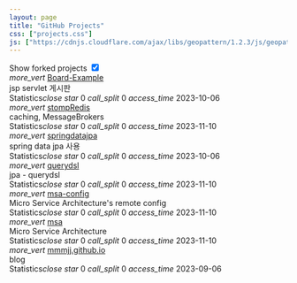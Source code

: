 ```yaml
---
layout: page 
title: "GitHub Projects"
css: ["projects.css"]
js: ["https://cdnjs.cloudflare.com/ajax/libs/geopattern/1.2.3/js/geopattern.min.js", "projects.js"]
---
```


<html>
<main style="padding-left:0px;">
<div class="row">

<div class="col s12 switch">
  <label>
    Show forked projects
    <input class="fork-switch" type="checkbox" checked="1" onchange="toggleForked()" />
    <span class="lever"></span>
  </label>
</div>

<div class="col s12 m6 l4">
  <div class="card hoverable">
    <div class="card-image waves-effect waves-block waves-light geopattern activator" data-pattern-id="Board-Example">
      <i class="material-icons waves-effect waves-block waves-light">more_vert</i>
      <a class="card-title center-align valign-wrapper" href="https://github.com/mmmjj/Board-Example" target="_blank">Board-Example</a>
    </div>
    <div class="card-content valign-wrapper center-align activator">
      <span class="activator grey-text text-darken-1">jsp servlet 게시판</span>
    </div>
    <div class="card-reveal">
      <div class="card-reveal-content">
        <span class="card-title grey-text text-darken-4">Statistics<i class="material-icons right">close</i></span>
        <span class="tooltipped" data-position="bottom" data-delay="30" data-tooltip="0 stars">
          <i class="material-icons">star</i>
          0
        </span>
        <span class="tooltipped" data-position="bottom" data-delay="30" data-tooltip="0 forks">
          <i class="material-icons">call_split</i>
          0
        </span>
        <span class="tooltipped" data-position="bottom" data-delay="30" data-tooltip="Last updated：2023-10-06 07:56:43 UTC">
          <i class="material-icons">access_time</i>
          <time datetime="2023-10-06 07:56:43 UTC" title="2023-10-06 07:56:43 UTC">2023-10-06</time>
        </span>
      </div>
    </div>
  </div>
</div>

<div class="col s12 m6 l4">
  <div class="card hoverable">
    <div class="card-image waves-effect waves-block waves-light geopattern activator" data-pattern-id="stompRedis">
      <i class="material-icons waves-effect waves-block waves-light">more_vert</i>
      <a class="card-title center-align valign-wrapper" href="https://github.com/mmmjj/stompRedis" target="_blank">stompRedis</a>
    </div>
    <div class="card-content valign-wrapper center-align activator">
      <span class="activator grey-text text-darken-1">caching, MessageBrokers</span>
    </div>
    <div class="card-reveal">
      <div class="card-reveal-content">
        <span class="card-title grey-text text-darken-4">Statistics<i class="material-icons right">close</i></span>
        <span class="tooltipped" data-position="bottom" data-delay="30" data-tooltip="0 stars">
          <i class="material-icons">star</i>
          0
        </span>
        <span class="tooltipped" data-position="bottom" data-delay="30" data-tooltip="0 forks">
          <i class="material-icons">call_split</i>
          0
        </span>
        <span class="tooltipped" data-position="bottom" data-delay="30" data-tooltip="Last updated：2023-11-10 02:16:43 UTC">
          <i class="material-icons">access_time</i>
          <time datetime="2023-11-10 02:16:43 UTC" title="2023-11-10 02:16:43 UTC">2023-11-10</time>
        </span>
      </div>
    </div>
  </div>
</div>

<div class="col s12 m6 l4">
  <div class="card hoverable">
    <div class="card-image waves-effect waves-block waves-light geopattern activator" data-pattern-id="springdatajpa">
      <i class="material-icons waves-effect waves-block waves-light">more_vert</i>
      <a class="card-title center-align valign-wrapper" href="https://github.com/mmmjj/springdatajpa" target="_blank">springdatajpa</a>
    </div>
    <div class="card-content valign-wrapper center-align activator">
      <span class="activator grey-text text-darken-1">spring data jpa 사용</span>
    </div>
    <div class="card-reveal">
      <div class="card-reveal-content">
        <span class="card-title grey-text text-darken-4">Statistics<i class="material-icons right">close</i></span>
        <span class="tooltipped" data-position="bottom" data-delay="30" data-tooltip="0 stars">
          <i class="material-icons">star</i>
          0
        </span>
        <span class="tooltipped" data-position="bottom" data-delay="30" data-tooltip="0 forks">
          <i class="material-icons">call_split</i>
          0
        </span>
        <span class="tooltipped" data-position="bottom" data-delay="30" data-tooltip="Last updated：2023-10-06 07:59:02 UTC">
          <i class="material-icons">access_time</i>
          <time datetime="2023-10-06 07:59:02 UTC" title="2023-10-06 07:59:02 UTC">2023-10-06</time>
        </span>
      </div>
    </div>
  </div>
</div>

<div class="col s12 m6 l4">
  <div class="card hoverable">
    <div class="card-image waves-effect waves-block waves-light geopattern activator" data-pattern-id="querydsl">
      <i class="material-icons waves-effect waves-block waves-light">more_vert</i>
      <a class="card-title center-align valign-wrapper" href="https://github.com/mmmjj/querydsl" target="_blank">querydsl</a>
    </div>
    <div class="card-content valign-wrapper center-align activator">
      <span class="activator grey-text text-darken-1">jpa - querydsl</span>
    </div>
    <div class="card-reveal">
      <div class="card-reveal-content">
        <span class="card-title grey-text text-darken-4">Statistics<i class="material-icons right">close</i></span>
        <span class="tooltipped" data-position="bottom" data-delay="30" data-tooltip="0 stars">
          <i class="material-icons">star</i>
          0
        </span>
        <span class="tooltipped" data-position="bottom" data-delay="30" data-tooltip="0 forks">
          <i class="material-icons">call_split</i>
          0
        </span>
        <span class="tooltipped" data-position="bottom" data-delay="30" data-tooltip="Last updated：2023-11-10 02:05:13 UTC">
          <i class="material-icons">access_time</i>
          <time datetime="2023-11-10 02:05:13 UTC" title="2023-11-10 02:05:13 UTC">2023-11-10</time>
        </span>
      </div>
    </div>
  </div>
</div>

<div class="col s12 m6 l4">
  <div class="card hoverable">
    <div class="card-image waves-effect waves-block waves-light geopattern activator" data-pattern-id="msa-config">
      <i class="material-icons waves-effect waves-block waves-light">more_vert</i>
      <a class="card-title center-align valign-wrapper" href="https://github.com/mmmjj/msa-config" target="_blank">msa-config</a>
    </div>
    <div class="card-content valign-wrapper center-align activator">
      <span class="activator grey-text text-darken-1">Micro Service Architecture's remote config</span>
    </div>
    <div class="card-reveal">
      <div class="card-reveal-content">
        <span class="card-title grey-text text-darken-4">Statistics<i class="material-icons right">close</i></span>
        <span class="tooltipped" data-position="bottom" data-delay="30" data-tooltip="0 stars">
          <i class="material-icons">star</i>
          0
        </span>
        <span class="tooltipped" data-position="bottom" data-delay="30" data-tooltip="0 forks">
          <i class="material-icons">call_split</i>
          0
        </span>
        <span class="tooltipped" data-position="bottom" data-delay="30" data-tooltip="Last updated：2023-11-10 02:07:27 UTC">
          <i class="material-icons">access_time</i>
          <time datetime="2023-11-10 02:07:27 UTC" title="2023-11-10 02:07:27 UTC">2023-11-10</time>
        </span>
      </div>
    </div>
  </div>
</div>

<div class="col s12 m6 l4">
  <div class="card hoverable">
    <div class="card-image waves-effect waves-block waves-light geopattern activator" data-pattern-id="msa">
      <i class="material-icons waves-effect waves-block waves-light">more_vert</i>
      <a class="card-title center-align valign-wrapper" href="https://github.com/mmmjj/msa" target="_blank">msa</a>
    </div>
    <div class="card-content valign-wrapper center-align activator">
      <span class="activator grey-text text-darken-1">Micro Service Architecture</span>
    </div>
    <div class="card-reveal">
      <div class="card-reveal-content">
        <span class="card-title grey-text text-darken-4">Statistics<i class="material-icons right">close</i></span>
        <span class="tooltipped" data-position="bottom" data-delay="30" data-tooltip="0 stars">
          <i class="material-icons">star</i>
          0
        </span>
        <span class="tooltipped" data-position="bottom" data-delay="30" data-tooltip="0 forks">
          <i class="material-icons">call_split</i>
          0
        </span>
        <span class="tooltipped" data-position="bottom" data-delay="30" data-tooltip="Last updated：2023-11-10 02:03:51 UTC">
          <i class="material-icons">access_time</i>
          <time datetime="2023-11-10 02:03:51 UTC" title="2023-11-10 02:03:51 UTC">2023-11-10</time>
        </span>
      </div>
    </div>
  </div>
</div>

<div class="col s12 m6 l4">
  <div class="card hoverable">
    <div class="card-image waves-effect waves-block waves-light geopattern activator" data-pattern-id="mmmjj.github.io">
      <i class="material-icons waves-effect waves-block waves-light">more_vert</i>
      <a class="card-title center-align valign-wrapper" href="https://github.com/mmmjj/mmmjj.github.io" target="_blank">mmmjj.github.io</a>
    </div>
    <div class="card-content valign-wrapper center-align activator">
      <span class="activator grey-text text-darken-1">blog</span>
    </div>
    <div class="card-reveal">
      <div class="card-reveal-content">
        <span class="card-title grey-text text-darken-4">Statistics<i class="material-icons right">close</i></span>
        <span class="tooltipped" data-position="bottom" data-delay="30" data-tooltip="0 stars">
          <i class="material-icons">star</i>
          0
        </span>
        <span class="tooltipped" data-position="bottom" data-delay="30" data-tooltip="0 forks">
          <i class="material-icons">call_split</i>
          0
        </span>
        <span class="tooltipped" data-position="bottom" data-delay="30" data-tooltip="Last updated：2023-09-06 08:08:19 UTC">
          <i class="material-icons">access_time</i>
          <time datetime="2023-09-06 08:08:19 UTC" title="2023-09-06 08:08:19 UTC">2023-09-06</time>
        </span>
      </div>
    </div>
  </div>
</div>


</div>
</main>

</html>